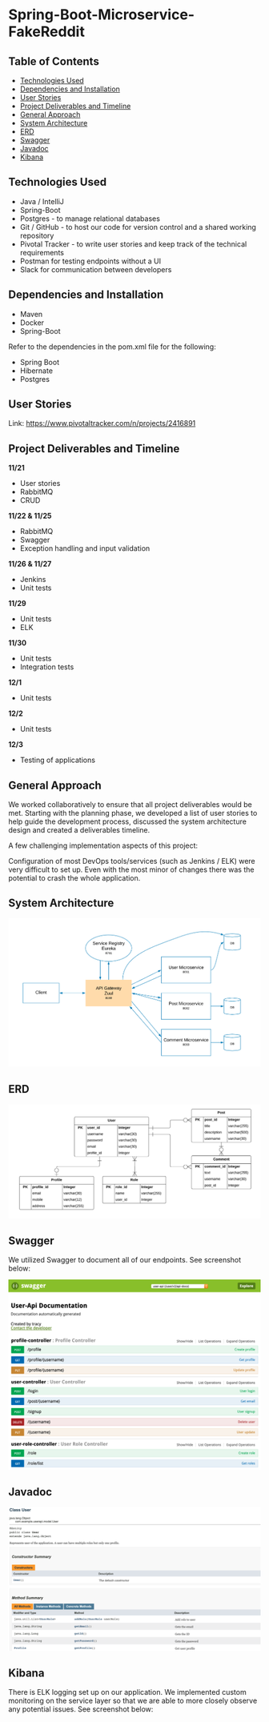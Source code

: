 # Spring-Boot-Microservice-FakeReddit

## Table of Contents
* [Technologies Used](#technologies-used)
* [Dependencies and Installation](#dependencies-and-installation)
* [User Stories](#user-stories)
* [Project Deliverables and Timeline](#project-deliverables-and-timeline)
* [General Approach](#general-approach)
* [System Architecture](#system-architecture)
* [ERD](#erd)
* [Swagger](#swagger)
* [Javadoc](#javadoc)
* [Kibana](#kibana)

## Technologies Used
- Java / IntelliJ
- Spring-Boot
- Postgres - to manage relational databases
- Git / GitHub - to host our code for version control and a shared working repository
- Pivotal Tracker - to write user stories and keep track of the technical requirements
- Postman for testing endpoints without a UI
- Slack for communication between developers

## Dependencies and Installation
- Maven
- Docker
- Spring-Boot

Refer to the dependencies in the pom.xml file for the following:
- Spring Boot
- Hibernate
- Postgres

## User Stories
Link:   https://www.pivotaltracker.com/n/projects/2416891

## Project Deliverables and Timeline
**11/21**
- User stories
- RabbitMQ
- CRUD

**11/22 & 11/25**
- RabbitMQ
- Swagger
- Exception handling and input validation

**11/26 & 11/27**
- Jenkins
- Unit tests

**11/29**
- Unit tests
- ELK

**11/30**
- Unit tests
- Integration tests

**12/1**
- Unit tests

**12/2**
- Unit tests

**12/3**
- Testing of applications

## General Approach
We worked collaboratively to ensure that all project deliverables would be met. Starting with the planning phase, we developed a list of user stories to help guide the development process, discussed the system architecture design and created a deliverables timeline. 

A few challenging implementation aspects of this project:

Configuration of most DevOps tools/services (such as Jenkins / ELK) were very difficult to set up. Even with the most minor of changes there was the potential to crash the whole application.


## System Architecture
![erd](https://github.com/BenjaminKarasik28/Spring-Boot-Microservice-FakeReddit/blob/master/System%20Architecture%201.png)


## ERD 

![ERD](https://github.com/BenjaminKarasik28/Spring-Boot-Microservice-FakeReddit/blob/master/ERD%202.png)

## Swagger
We utilized Swagger to document all of our endpoints. See screenshot below:

![erd](https://github.com/BenjaminKarasik28/Spring-Boot-Microservice-FakeReddit/blob/master/Swagger.png)

## Javadoc

![erd](https://github.com/BenjaminKarasik28/Spring-Boot-Microservice-FakeReddit/blob/master/Javadoc.png)

## Kibana
There is ELK logging set up on our application. We implemented custom monitoring on the service layer so that we are able to more closely observe any potential issues. See screenshot below:
